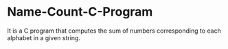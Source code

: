 # Name-Count-C-Program
It is a C program that computes the sum of numbers corresponding to each alphabet in a given string.
